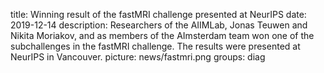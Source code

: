 title: Winning result of the fastMRI challenge presented at NeurIPS
date: 2019-12-14
description: Researchers of the AIIMLab, Jonas Teuwen and Nikita Moriakov, and as members of the AImsterdam team won one of the subchallenges in the fastMRI challenge. The results were presented at NeurIPS in Vancouver.
picture: news/fastmri.png
groups: diag
